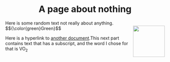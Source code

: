 <h1 align="center">A page about nothing</h1>
  Here is some random text not really about anything. $${\color{green}Green}$$

  <img align="right" width="100" height="100" src="https://hatrabbits.com/wp-content/uploads/2017/01/random.jpg">

Here is a hyperlink to [another document](readme.md).This next part contains text that has a subscript, and the word I chose for that is VO<sub>2</sub>
